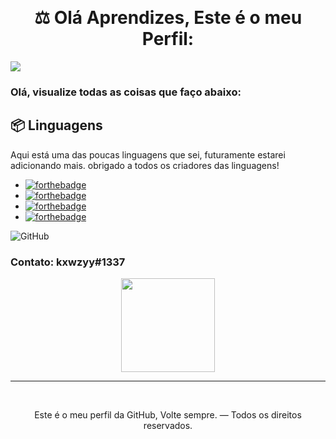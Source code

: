 <p align="center">
<br>
</p>
<h1 align="center"> ⚖️ Olá Aprendizes, Este é o meu Perfil:</h1>
<a href="https://kxwzy.glitch.me/"><img src="https://img.shields.io/badge/Website-informational.svg"></a>

<p align="center">

### Olá, visualize todas as coisas que faço abaixo:

## 📦 Linguagens

Aqui está uma das poucas linguagens que sei, futuramente estarei adicionando mais. obrigado a todos os criadores das linguagens!


* [![forthebadge](https://img.shields.io/badge/javascript%20-%23323330.svg?&style=for-the-badge&logo=javascript&logoColor=%23F7DF1E)](https://pt.wikipedia.org/wiki/JavaScript)
* [![forthebadge](https://img.shields.io/badge/c++%20-%2300599C.svg?&style=for-the-badge&logo=c%2B%2B&ogoColor=white)](https://pt.wikipedia.org/wiki/C%2B%2B)
* [![forthebadge](https://img.shields.io/badge/python%20-%2314354C.svg?&style=for-the-badge&logo=python&logoColor=white)](https://www.python.org/)
* [![forthebadge](https://img.shields.io/badge/html5%20-%23E34F26.svg?&style=for-the-badge&logo=html5&logoColor=white)](https://pt.wikipedia.org/wiki/HTML5)

![GitHub](https://github-readme-stats.vercel.app/api?username=kxwzyy&show_icons=true&theme=radical)

### Contato: kxwzyy#1337

<p align="center">
<img height="150" src="https://imgur.com/0e1a2m5.png">
<br>

<hr>
<br>
<p align="center">Este é o meu perfil da GitHub, Volte sempre. — Todos os direitos reservados.</p>
